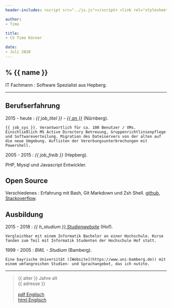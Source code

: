 ```yaml
---
header-includes: <script src="../js.js"></script> <link rel="stylesheet" href="../style.css">

author:
- Timo

title:
- CV Timo Körner

date:
- Juli 2020
---
```



% {{ name }}
----

 IT Fachmann
:   Software Spezialist aus Hepberg.

---------------------------------

Berufserfahrung
--------------------

2015 - heute
:   *{{ job_titel }} -  [{{ an }}](http://www.abdnb.bayern.de/)*
    (Nürnberg).

    {{ job_sys }}. Verantwortlich für ca. 100 Benutzer / VMs. Einschließlich MS Active Directory Betreuung, Gruppenrichtlinienpflege und Softwareverteilung. Migration des Dateiservers von der alten auf die neue Umgebung. Auflisten der Vererbungsunterbrechungen mit Powershell.

2005 - 2015
:   *{{ job_freib }}*
    (Hepberg).

   PHP, Mysql und Javascript Entwickler.

Open Source
--------------------
Verschiedenes
:   Erfahrung mit Bash, Git Markdown und Zsh Shell.
    [github](https://github.com/tik9),
    [Stackoverflow](https://stackoverflow.com/users/1705829/timo).

Ausbildung
----------

2015 - 2018
:   *{{ h_studium }},[Studienwebsite](https://www.verwaltungsinformatiker.de)*
    (Hof).

    Vergleichbar mit einem Informatik Bachelor an einer Hochschule. Kurse fanden zum Teil mit Informatik Studenten der Hochschule Hof statt.

1999 - 2005
:   *BWL - Studium* (Bamberg).

    Eine bayrische Universität ([Website](https://www.uni-bamberg.de)) mit einem umfangreichen Studien- und Sprachangebot, das ich nutzte.

----

> {{ alter }} Jahre alt\
> {{ adresse }}\
> \
> [pdf Englisch](https://tik9.github.io/cv/output/cv_en.pdf)   
> [html Englisch](https://tik9.github.io/cv/output/cv_en.html)
